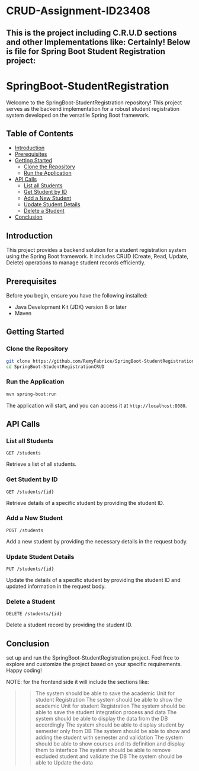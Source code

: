 # CRUD-Assignment-ID23408
This is the project including C.R.U.D sections and other Implementations like:
Certainly! Below is file for Spring Boot Student Registration project:
---
# SpringBoot-StudentRegistration

Welcome to the SpringBoot-StudentRegistration repository! This project serves as the backend implementation for a robust 
student registration system developed on the versatile Spring Boot framework.

## Table of Contents

- [Introduction](#introduction)
- [Prerequisites](#prerequisites)
- [Getting Started](#getting-started)
  - [Clone the Repository](#clone-the-repository)
  - [Run the Application](#run-the-application)
- [API Calls](#api-calls)
  - [List all Students](#list-all-students)
  - [Get Student by ID](#get-student-by-id)
  - [Add a New Student](#add-a-new-student)
  - [Update Student Details](#update-student-details)
  - [Delete a Student](#delete-a-student)
- [Conclusion](#conclusion)

## Introduction

This project provides a backend solution for a student registration system using the Spring Boot framework. 
It includes CRUD (Create, Read, Update, Delete) operations to manage student records efficiently.

## Prerequisites

Before you begin, ensure you have the following installed:

- Java Development Kit (JDK) version 8 or later
- Maven

## Getting Started

### Clone the Repository

```bash
git clone https://github.com/RemyFabrice/SpringBoot-StudentRegistration.git
cd SpringBoot-StudentRegistrationCRUD
```

### Run the Application

```bash
mvn spring-boot:run
```

The application will start, and you can access it at `http://localhost:8080`.

## API Calls

### List all Students

```http
GET /students
```

Retrieve a list of all students.

### Get Student by ID

```http
GET /students/{id}
```

Retrieve details of a specific student by providing the student ID.

### Add a New Student

```http
POST /students
```

Add a new student by providing the necessary details in the request body.

### Update Student Details

```http
PUT /students/{id}
```

Update the details of a specific student by providing the student ID and updated information in the request body.

### Delete a Student

```http
DELETE /students/{id}
```

Delete a student record by providing the student ID.

## Conclusion

set up and run the SpringBoot-StudentRegistration project. Feel free to explore and customize the project based on your specific requirements.
Happy coding!

NOTE: for the frontend side it will include the sections like:

 >>  The system should be able to save the academic Unit for student Registration
> >  The system should be able to show the academic Unit for student Registration
> >  The system should be able to save the student integration process and data
> >  The system should be able to display the data from the DB accordingly
> >  The system should be able to display student by semester only from DB
> >  The system should be able to show and adding the student with semester and validation
> >  The system should be able to show courses and its definition and display them to interface
> >  The system should be able to remove excluded student and validate the DB
> >  The system should be able to Update the data 
